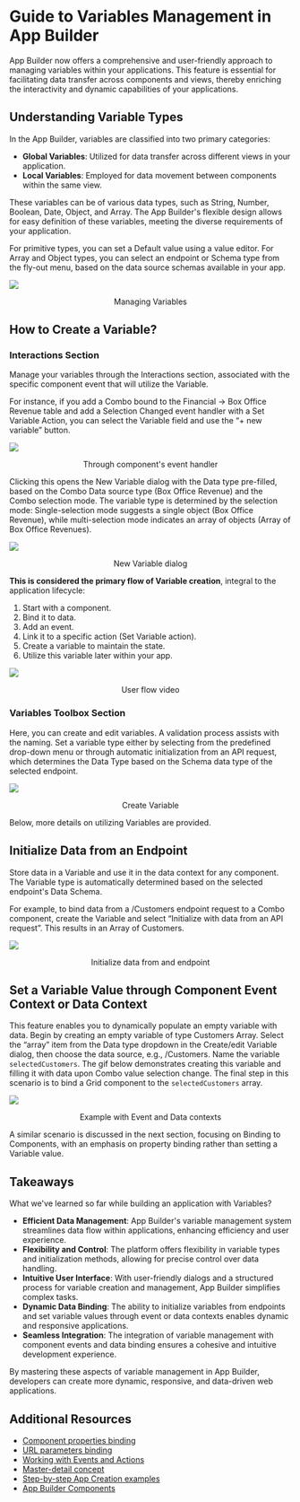 # Guide to Variables Management in App Builder

App Builder now offers a comprehensive and user-friendly approach to managing variables within your applications. This feature is essential for facilitating data transfer across components and views, thereby enriching the interactivity and dynamic capabilities of your applications.

## Understanding Variable Types

In the App Builder, variables are classified into two primary categories:

- **Global Variables**: Utilized for data transfer across different views in your application.
- **Local Variables**: Employed for data movement between components within the same view.

These variables can be of various data types, such as String, Number, Boolean, Date, Object, and Array. The App Builder's flexible design allows for easy definition of these variables, meeting the diverse requirements of your application.

For primitive types, you can set a Default value using a value editor. For Array and Object types, you can select an endpoint or Schema type from the fly-out menu, based on the data source schemas available in your app.

<img src="../images/state-and-context/3.png" srcset="../images/state-and-context/3.png 2x" />
<p style="text-align:center;">Managing Variables</p>

## How to Create a Variable?

### Interactions Section
Manage your variables through the Interactions section, associated with the specific component event that will utilize the Variable.

For instance, if you add a Combo bound to the Financial -> Box Office Revenue table and add a Selection Changed event handler with a Set Variable Action, you can select the Variable field and use the “+ new variable” button.

<img src="../images/state-and-context/4.png" srcset="../images/state-and-context/4.png 2x" />
<p style="text-align:center;">Through component's event handler</p>

Clicking this opens the New Variable dialog with the Data type pre-filled, based on the Combo Data source type (Box Office Revenue) and the Combo selection mode. The variable type is determined by the selection mode: Single-selection mode suggests a single object (Box Office Revenue), while multi-selection mode indicates an array of objects (Array of Box Office Revenues).

<img src="../images/state-and-context/5.png" srcset="../images/state-and-context/5.png 2x" />
<p style="text-align:center;">New Variable dialog</p>

**This is considered the primary flow of Variable creation**, integral to the application lifecycle:

1. Start with a component.
2. Bind it to data.
3. Add an event.
4. Link it to a specific action (Set Variable action).
5. Create a variable to maintain the state.
6. Utilize this variable later within your app.

<img src="../images/state-and-context/6.gif" srcset="../images/state-and-context/6.gif 2x" />
<p style="text-align:center;">User flow video</p>

### Variables Toolbox Section

Here, you can create and edit variables. A validation process assists with the naming. Set a variable type either by selecting from the predefined drop-down menu or through automatic initialization from an API request, which determines the Data Type based on the Schema data type of the selected endpoint.

<img src="../images/state-and-context/7.png" srcset="../images/state-and-context/7.png 2x" />
<p style="text-align:center;">Create Variable</p>

Below, more details on utilizing Variables are provided.

## Initialize Data from an Endpoint 

Store data in a Variable and use it in the data context for any component. The Variable type is automatically determined based on the selected endpoint's Data Schema.

For example, to bind data from a /Customers endpoint request to a Combo component, create the Variable and select “Initialize with data from an API request”. This results in an Array of Customers.

<img src="../images/state-and-context/8.gif" srcset="../images/state-and-context/8.gif 2x" />
<p style="text-align:center;">Initialize data from and endpoint</p>

## Set a Variable Value through Component Event Context or Data Context

This feature enables you to dynamically populate an empty variable with data. Begin by creating an empty variable of type Customers Array. Select the “array” item from the Data type dropdown in the Create/edit Variable dialog, then choose the data source, e.g., /Customers. Name the variable `selectedCustomers`. The gif below demonstrates creating this variable and filling it with data upon Combo value selection change. The final step in this scenario is to bind a Grid component to the `selectedCustomers` array.

<img src="../images/state-and-context/9.gif" srcset="../images/state-and-context/9.gif 2x" />
<p style="text-align:center;">Example with Event and Data contexts</p>

A similar scenario is discussed in the next section, focusing on Binding to Components, with an emphasis on property binding rather than setting a Variable value.

## Takeaways

What we've learned so far while building an application with Variables?

- **Efficient Data Management**: App Builder's variable management system streamlines data flow within applications, enhancing efficiency and user experience.
- **Flexibility and Control**: The platform offers flexibility in variable types and initialization methods, allowing for precise control over data handling.
- **Intuitive User Interface**: With user-friendly dialogs and a structured process for variable creation and management, App Builder simplifies complex tasks.
- **Dynamic Data Binding**: The ability to initialize variables from endpoints and set variable values through event or data contexts enables dynamic and responsive applications.
- **Seamless Integration**: The integration of variable management with component events and data binding ensures a cohesive and intuitive development experience.

By mastering these aspects of variable management in App Builder, developers can create more dynamic, responsive, and data-driven web applications.

## Additional Resources

<div class="divider--half"></div>

* [Component properties binding](component-properties-binding.md)
* [URL parameters binding](url-parameters-binding.md)
* [Working with Events and Actions](working-with-events-and-actions.md)
* [Master-detail concept](../master-detail/master-detail.md)
* [Step-by-step App Creation examples](../master-detail/step-by-step-examples.md)
* [App Builder Components](../indigo-design-app-builder-components.md)